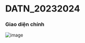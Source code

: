 # DATN_20232024
### Giao diện chính
![image](https://github.com/quangcony/DATN_20232024/assets/95851834/0d151ba6-5fe8-4c03-bd58-00c1f0f3b2fb)
